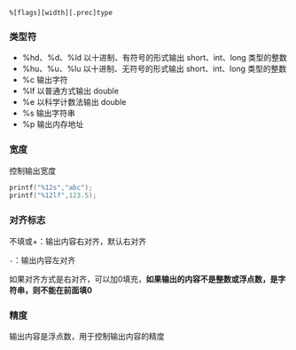 ```
%[flags][width][.prec]type
```

### 类型符

- %hd、%d、%ld 以十进制、有符号的形式输出 short、int、long 类型的整数
- %hu、%u、%lu 以十进制、无符号的形式输出 short、int、long 类型的整数
- %c 输出字符
- %lf 以普通方式输出 double
- %e 以科学计数法输出 double
- %s 输出字符串
- %p 输出内存地址

### 宽度

控制输出宽度

```c
printf("%12s","abc");
printf("%12lf",123.5);
```

### 对齐标志

不填或+：输出内容右对齐，默认右对齐

`-`：输出内容左对齐

如果对齐方式是右对齐，可以加0填充，**如果输出的内容不是整数或浮点数，是字符串，则不能在前面填0**

### 精度

输出内容是浮点数，用于控制输出内容的精度